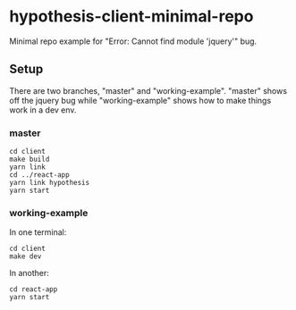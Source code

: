 # hypothesis-client-minimal-repo
Minimal repo example for "Error: Cannot find module 'jquery'" bug.

## Setup

There are two branches, "master" and "working-example". "master" shows off the jquery bug while "working-example" shows how to make things work in a dev env.

### master

```
cd client
make build
yarn link
cd ../react-app
yarn link hypothesis
yarn start
```

### working-example

In one terminal:

```
cd client
make dev
```

In another:

```
cd react-app
yarn start
```
